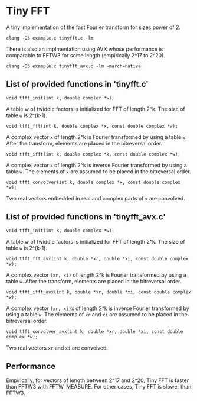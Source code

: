 # Tiny FFT
A tiny implementation of the fast Fourier transform for sizes power of 2.

    clang -O3 example.c tinyfft.c -lm

There is also an implmentation using AVX whose performance is comparable to FFTW3 for some length (empirically 2^17 to 2^20).

    clang -O3 example.c tinyfft_avx.c -lm -march=native

## List of provided functions in 'tinyfft.c'

    void tfft_init(int k, double complex *w);

A table w of twiddle factors is initialized for FFT of length 2^k. The size of table `w` is 2^(k-1).

    void tfft_fft(int k, double complex *x, const double complex *w);

A complex vector `x` of length 2^k is Fourier transformed by using a table `w`. After the transform, elements are placed in the bitreversal order.

    void tfft_ifft(int k, double complex *x, const double complex *w);

A complex vector `x` of length 2^k is inverse Fourier transformed by using a table `w`. The elements of `x` are assumed to be placed in the bitreversal order.

    void tfft_convolver(int k, double complex *x, const double complex *w);

Two real vectors embedded in real and complex parts of `x` are convolved.

## List of provided functions in 'tinyfft_avx.c'

    void tfft_init(int k, double complex *w);

A table w of twiddle factors is initialized for FFT of length 2^k. The size of table `w` is 2^(k-1).

    void tfft_fft_avx(int k, double *xr, double *xi, const double complex *w);

A complex vector `(xr, xi)` of length 2^k is Fourier transformed by using a table `w`. After the transform, elements are placed in the bitreversal order.

    void tfft_ifft_avx(int k, double *xr, double *xi, const double complex *w);

A complex vector `(xr, xi)`x of length 2^k is inverse Fourier transformed by using a table `w`. The elements of `xr` and `xi` are assumed to be placed in the bitreversal order.

    void tfft_convolver_avx(int k, double *xr, double *xi, const double complex *w);

Two real vectors `xr` and `xi` are convolved.

## Performance
Empirically, for vectors of length between 2^17 and 2^20, Tiny FFT is faster than FFTW3 with FFTW_MEASURE.
For other cases, Tiny FFT is slower than FFTW3.

